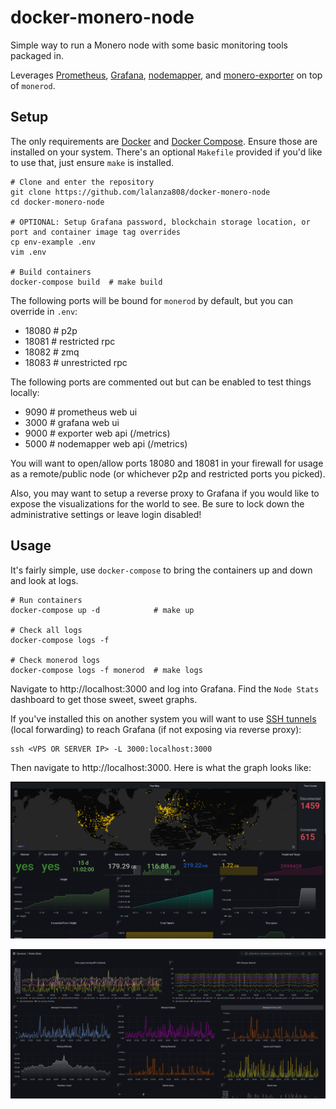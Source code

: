 # docker-monero-node

Simple way to run a Monero node with some basic monitoring tools packaged in.

Leverages [Prometheus](https://prometheus.io/docs/introduction/overview/), [Grafana](https://grafana.com/), [nodemapper](./dockerfiles/nodemapper.py), and [monero-exporter](https://github.com/cirocosta/monero-exporter) on top of `monerod`.

## Setup

The only requirements are [Docker](https://docs.docker.com/get-docker/) and [Docker Compose](https://docs.docker.com/compose/install/). Ensure those are installed on your system. There's an optional `Makefile` provided if you'd like to use that, just ensure `make` is installed.

```
# Clone and enter the repository
git clone https://github.com/lalanza808/docker-monero-node
cd docker-monero-node

# OPTIONAL: Setup Grafana password, blockchain storage location, or port and container image tag overrides
cp env-example .env
vim .env

# Build containers
docker-compose build  # make build
```

The following ports will be bound for `monerod` by default, but you can override in `.env`:
- 18080   # p2p
- 18081   # restricted rpc
- 18082   # zmq
- 18083   # unrestricted rpc

The following ports are commented out but can be enabled to test things locally:
- 9090  # prometheus web ui
- 3000  # grafana web ui
- 9000  # exporter web api (/metrics)
- 5000  # nodemapper web api (/metrics)

You will want to open/allow ports 18080 and 18081 in your firewall for usage as a remote/public node (or whichever p2p and restricted ports you picked).

Also, you may want to setup a reverse proxy to Grafana if you would like to expose the visualizations for the world to see. Be sure to lock down the administrative settings or leave login disabled!

## Usage

It's fairly simple, use `docker-compose` to bring the containers up and down and look at logs.

```
# Run containers
docker-compose up -d            # make up

# Check all logs
docker-compose logs -f  

# Check monerod logs
docker-compose logs -f monerod  # make logs
```

Navigate to http://localhost:3000 and log into Grafana. Find the `Node Stats` dashboard to get those sweet, sweet graphs.

If you've installed this on another system you will want to use [SSH tunnels](https://www.ssh.com/ssh/tunneling/example) (local forwarding) to reach Grafana (if not exposing via reverse proxy):

```
ssh <VPS OR SERVER IP> -L 3000:localhost:3000
```

Then navigate to http://localhost:3000. Here is what the graph looks like:

![](static/graf1.png)

![](static/graf2.png)
